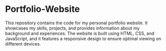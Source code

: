 # Portfolio-Website
This repository contains the code for my personal portfolio website. It showcases my skills, projects, and provides information about my background and experiences. The website is built using HTML, CSS, and JavaScript, and it features a responsive design to ensure optimal viewing on different devices.
